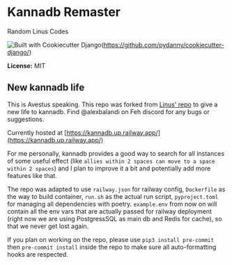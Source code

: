 # Kannadb Remaster

Random Linus Codes

![Built with Cookiecutter Django](https://img.shields.io/badge/built%20with-Cookiecutter%20Django-ff69b4.svg)(https://github.com/pydanny/cookiecutter-django/)

**License:** MIT

## New kannadb life

This is Avestus speaking. This repo was forked from [Linus' repo](https://github.com/LinusMain/linus) to give a new life to kannadb. Find @alexbalandi on Feh discord for any bugs or suggestions.

Currently hosted at [https://kannadb.up.railway.app/](https://kannadb.up.railway.app/)

For me personally, kannadb provides a good way to search for all instances of some useful effect (like `allies within 2 spaces can move to a space within 2 spaces`) and I plan to improve it a bit and potentially add more features like that.

The repo was adapted to use `railway.json` for railway config, `Dockerfile` as the way to build container, `run.sh` as the actual run script, `pyproject.toml` for managing all dependencies with poetry. `example.env` from now on will contain all the env vars that are actually passed for railway deployment (right now we are using PostgressSQL as main db and Redis for cache), so that we never get lost again.

If you plan on working on the repo, please use `pip3 install pre-commit` then `pre-commit install` inside the repo to make sure all auto-formatting hooks are respected.
